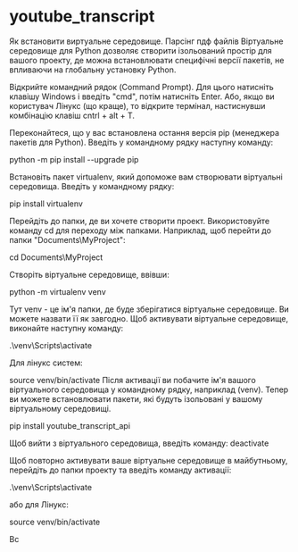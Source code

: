 # youtube_transcript

Як встановити виртуальне середовище. Парсінг пдф файлів
Віртуальне середовище для Python дозволяє створити ізольований простір для вашого проекту, де можна встановлювати специфічні версії пакетів, не впливаючи на глобальну установку Python.

Відкрийте командний рядок (Command Prompt). Для цього натисніть клавішу Windows і введіть "cmd", потім натисніть Enter. Або, якщо ви користувач Лінукс (що краще), то відкрите термінал, настиснувши комбінацію клавіш cntrl + alt + T.

Переконайтеся, що у вас встановлена остання версія pip (менеджера пакетів для Python). Введіть у командному рядку наступну команду:

python -m pip install --upgrade pip

Встановіть пакет virtualenv, який допоможе вам створювати віртуальні середовища. Введіть у командному рядку:

pip install virtualenv

Перейдіть до папки, де ви хочете створити проект. Використовуйте команду cd для переходу між папками. Наприклад, щоб перейти до папки "Documents\MyProject":

cd Documents\MyProject

Створіть віртуальне середовище, ввівши:

python -m virtualenv venv

Тут venv - це ім'я папки, де буде зберігатися віртуальне середовище. Ви можете назвати її як завгодно. Щоб активувати віртуальне середовище, виконайте наступну команду:

.\venv\Scripts\activate

Для лінукс систем:

source venv/bin/activate  Після активації ви побачите ім'я вашого віртуального середовища у командному рядку, наприклад (venv). Тепер ви можете встановлювати пакети, які будуть ізольовані у вашому віртуальному середовищі. 

pip install youtube_transcript_api

Щоб вийти з віртуального середовища, введіть команду: deactivate

Щоб повторно активувати ваше віртуальне середовище в майбутньому, перейдіть до папки проекту та введіть команду активації:

.\venv\Scripts\activate

або для Лінукс:

source venv/bin/activate 

Вс
